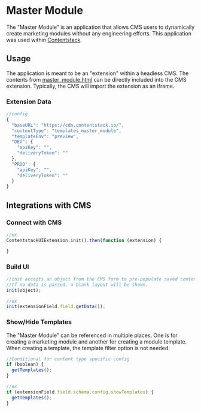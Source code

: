 # Master Module

The "Master Module" is an application that allows CMS users to dynamically create marketing modules without any engineering efforts. This application was used within <a href="https://www.contentstack.com/" target="_blank">Contentstack</a>.

## Usage
The application is meant to be an "extension" within a headless CMS. The contents from <a href="https://github.com/hallmanm/portfolio/blob/main/projects/template-generator/master-module.html">master_module.html</a> can be directly included into the CMS extension. Typically, the CMS will import the extension as an iframe.

### Extension Data
```javascript
//config
{
  "baseURL": "https://cdn.contentstack.io/",
  "contentType": "templates_master_module",
  "templateEnv": "preview",
  "DEV": {
    "apiKey": "",
    "deliveryToken": ""
  },
  "PROD": {
    "apiKey": "",
    "deliveryToken": ""
  }
}
```

## Integrations with CMS

### Connect with CMS
```javascript
//ex
ContentstackUIExtension.init().then(function (extension) {

}
```

### Build UI
```javascript
//init accepts an object from the CMS form to pre-populate saved content entries.
//If no data is passed, a blank layout will be shown.
init(object);

//ex
init(extensionField.field.getData());
```
### Show/Hide Templates
The "Master Module" can be referenced in multiple places. One is for creating a marketing module and another for creating a module template. When creating a template, the template filter option is not needed.
```javascript
//Conditional for content type specific config
if (boolean) {
  getTemplates();
}

//ex
if (extensionField.field.schema.config.showTemplates) {
  getTemplates();
}
```